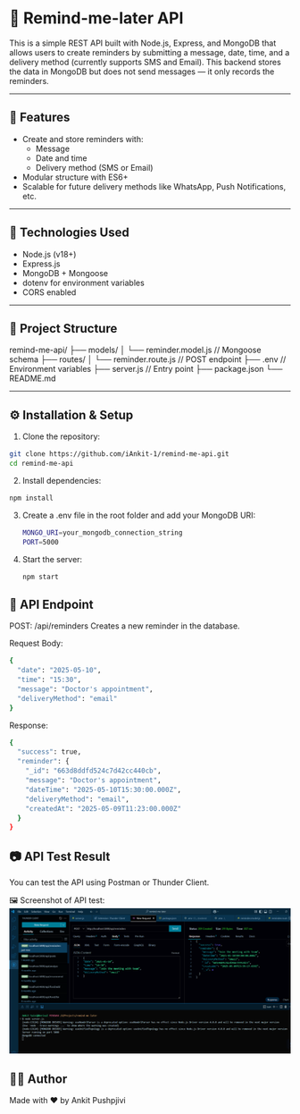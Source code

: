 # 📅 Remind-me-later API

This is a simple REST API built with Node.js, Express, and MongoDB that allows users to create reminders by submitting a message, date, time, and a delivery method (currently supports SMS and Email). This backend stores the data in MongoDB but does not send messages — it only records the reminders.

---

## 🚀 Features

- Create and store reminders with:
  - Message
  - Date and time
  - Delivery method (SMS or Email)
- Modular structure with ES6+
- Scalable for future delivery methods like WhatsApp, Push Notifications, etc.

---

## 🧱 Technologies Used

- Node.js (v18+)
- Express.js
- MongoDB + Mongoose
- dotenv for environment variables
- CORS enabled

---

## 📁 Project Structure

remind-me-api/
├── models/
│ └── reminder.model.js // Mongoose schema
├── routes/
│ └── reminder.route.js // POST endpoint
├── .env // Environment variables
├── server.js // Entry point
├── package.json
└── README.md


---

## ⚙️ Installation & Setup

1. Clone the repository:

```bash
git clone https://github.com/iAnkit-1/remind-me-api.git
cd remind-me-api
```
2. Install dependencies:

```bash
npm install
```

3. Create a .env file in the root folder and add your MongoDB URI:
   ```bash
   MONGO_URI=your_mongodb_connection_string
   PORT=5000
   ```
4. Start the server:
   ```bash
   npm start
   ```

## 📮 API Endpoint

POST:  /api/reminders
Creates a new reminder in the database.   

Request Body:
```bash
{
  "date": "2025-05-10",
  "time": "15:30",
  "message": "Doctor's appointment",
  "deliveryMethod": "email"
}
```

Response:
```bash
{
  "success": true,
  "reminder": {
    "_id": "663d8ddfd524c7d42cc440cb",
    "message": "Doctor's appointment",
    "dateTime": "2025-05-10T15:30:00.000Z",
    "deliveryMethod": "email",
    "createdAt": "2025-05-09T11:23:00.000Z"
  }
}
```

## 📷 API Test Result
You can test the API using Postman or Thunder Client.

🖼️ Screenshot of API test: ![Alt text](./result.png)


## 👨‍💻 Author
Made with ❤️ by Ankit Pushpjivi
